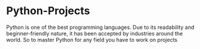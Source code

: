 # Python-Projects
Python is one of the best programming languages. Due to its readability and beginner-friendly nature, it has been accepted by industries around the world. So to master Python for any field you have to work on projects
